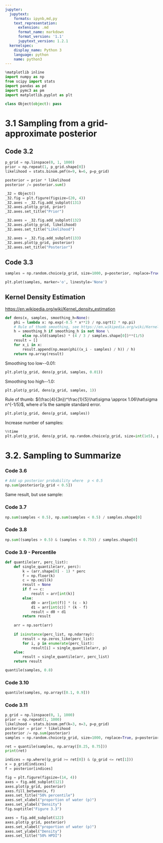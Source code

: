 ```yaml
---
jupyter:
  jupytext:
    formats: ipynb,md,py
    text_representation:
      extension: .md
      format_name: markdown
      format_version: '1.1'
      jupytext_version: 1.2.1
  kernelspec:
    display_name: Python 3
    language: python
    name: python3
---
```


```python
%matplotlib inline
import numpy as np
from scipy import stats
import pandas as pd
import pymc3 as pm
import matplotlib.pyplot as plt

class Object(object): pass
```

# 3.1 Sampling from a grid-approximate posterior


## Code 3.2

```python
p_grid = np.linspace(0, 1, 1000)
prior = np.repeat(1, p_grid.shape[0])
likelihood = stats.binom.pmf(n=9, k=6, p=p_grid)

posterior = prior * likelihood
posterior /= posterior.sum()

_32 = Object()
_32.fig = plt.figure(figsize=(20, 4))
_32.axes = _32.fig.add_subplot(131)
_32.axes.plot(p_grid, prior)
_32.axes.set_title("Prior")

_32.axes = _32.fig.add_subplot(132)
_32.axes.plot(p_grid, likelihood)
_32.axes.set_title("Likelihood")

_32.axes = _32.fig.add_subplot(133)
_32.axes.plot(p_grid, posterior)
_32.axes.set_title("Posterior")
```

## Code 3.3

```python
samples = np.random.choice(p_grid, size=1000, p=posterior, replace=True)
```

```python
plt.plot(samples, marker='o', linestyle='None')
```

## Kernel Density Estimation

https://en.wikipedia.org/wiki/Kernel_density_estimation

```python
def dens(x, samples, smoothing_h=None):
    phi = lambda x: np.exp(-0.5 * x**2) / np.sqrt(2 * np.pi)
    # Rule of thumb smoothing, see https://en.wikipedia.org/wiki/Kernel_density_estimation
    h = smoothing_h if smoothing_h is not None \
        else np.std(samples) * (4 / 3 / samples.shape[0])**(1/5)
    result = []
    for x_i in x:
        result.append(np.mean(phi((x_i - samples) / h)) / h)
    return np.array(result)
```

Smoothing too low--$0.01$:

```python
plt.plot(p_grid, dens(p_grid, samples, 0.01))
```

Smoothing too high--$1.0$:

```python
plt.plot(p_grid, dens(p_grid, samples, 1))
```

Rule of thumb: $(\frac{4}{3n})^\frac{1}{5}\hat\sigma \approx 1.06\hat\sigma n^{-1/5}$, where $\hat\sigma$ is the sample standard error.

```python
plt.plot(p_grid, dens(p_grid, samples))
```

Increase number of samples:

```python
%%time
plt.plot(p_grid, dens(p_grid, np.random.choice(p_grid, size=int(1e5), p=posterior, replace=True)))
```

# 3.2. Sampling to Summarize


### Code 3.6

```python
# Add up posterior probability where  p < 0.5
np.sum(posterior[p_grid < 0.5])
```

Same result, but use sample:


### Code 3.7

```python
np.sum(samples < 0.5), np.sum(samples < 0.5) / samples.shape[0]
```

### Code 3.8

```python
np.sum((samples > 0.5) & (samples < 0.75)) / samples.shape[0]
```

### Code 3.9 - Percentile

```python
def quantile(arr, perc_list):
    def single_quantile(arr, perc):
        k = (arr.shape[0] - 1) * perc
        f = np.floor(k)
        c = np.ceil(k)
        result = None
        if f == c:
            result = arr[int(k)]
        else:
            d0 = arr[int(f)] * (c - k)
            d1 = arr[int(c)] * (k - f)
            result = d0 + d1
        return result
    
    arr = np.sort(arr)
    
    if isinstance(perc_list, np.ndarray):
        result = np.zeros_like(perc_list)
        for i, p in enumerate(perc_list):
            result[i] = single_quantile(arr, p)
    else:
        result = single_quantile(arr, perc_list)
    return result
```

```python
quantile(samples, 0.8)
```

### Code 3.10

```python
quantile(samples, np.array([0.1, 0.9]))
```

### Code 3.11

```python
p_grid = np.linspace(0, 1, 1000)
prior = np.repeat(1, 1000)
likelihood = stats.binom.pmf(k=3, n=3, p=p_grid)
posterior = prior * likelihood
posterior /= np.sum(posterior)
samples = np.random.choice(p_grid, size=1000, replace=True, p=posterior)
```

```python
ret = quantile(samples, np.array([0.25, 0.75]))
print(ret)
```

```python
indices = np.where((p_grid >= ret[0]) & (p_grid <= ret[1]))
x = p_grid[indices]
f = posterior[indices]

fig = plt.figure(figsize=(14, 4))
axes = fig.add_subplot(121)
axes.plot(p_grid, posterior)
axes.fill_between(x, f)
axes.set_title("50% percentile")
axes.set_xlabel("proportion of water (p)")
axes.set_ylabel("Density")
fig.suptitle("Figure 3.3")

axes = fig.add_subplot(122)
axes.plot(p_grid, posterior)
axes.set_xlabel("proportion of water (p)")
axes.set_ylabel("Density")
axes.set_title("50% HPDI")
```

```python

```
